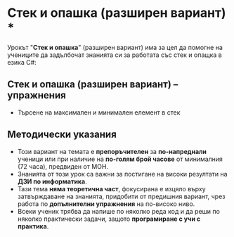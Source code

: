 # Стек и опашка (разширен вариант) *

Урокът "**Стек и опашка**" (разширен вариант) има за цел да помогне на учениците да задълбочат знанията си за работата със стек и опащка в езика C#:

## Стек и опашка (разширен вариант) – упражнения
  - Търсене на максимален и минимален елемент в стек

## Методически указания
  - Този вариант на темата е **препоръчителен** за **по-напреднали** ученици или при наличие на **по-голям брой часове** от минималния (72 часа), предвиден от МОН.
  - Знанията от този урок са важни за постигане на високи резултати на **ДЗИ по информатика**.
  - Тази тема **няма теоретична част**, фокусирана е изцяло върху затвърждаване на знанията, придобити от предишния вариант, чрез работа по **допълнителни упражнения** на по-високо ниво.
  - Всеки ученик трябва да напише по няколко реда код и да реши по няколко практически задачи, защото **програмиране с учи с практика**.
